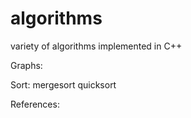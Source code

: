 algorithms
==========



variety of algorithms implemented in C++

Graphs:
  


  

Sort:
  mergesort
  quicksort




References:
